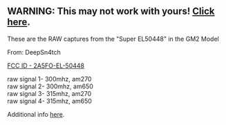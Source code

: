 ## WARNING: This may not work with yours! [Click here](https://github.com/UberGuidoZ/Flipper/issues/222).
These are the RAW captures from the "Super EL50448" in the GM2 Model<p>
From: DeepSn4tch<br>
  
[FCC ID - 2A5FO-EL-50448](https://apps.fcc.gov/oetcf/eas/reports/ViewExhibitReport.cfm?mode=Exhibits&RequestTimeout=500&calledFromFrame=Y&application_id=jSEH4oUiEMAoC8Z7ZYuouA%3D%3D&fcc_id=2A5FO-EL-50448)

raw signal 1- 300mhz, am270<br>
raw signal 2- 300mhz, am650<br>
raw signal 3- 315mhz, am270<br>
raw signal 4- 315mhz, am650

Additional info [here](http://www.el50448.com/tpms-tools/2-super-el-50448-tpms-relearn-tool-S508.html).
